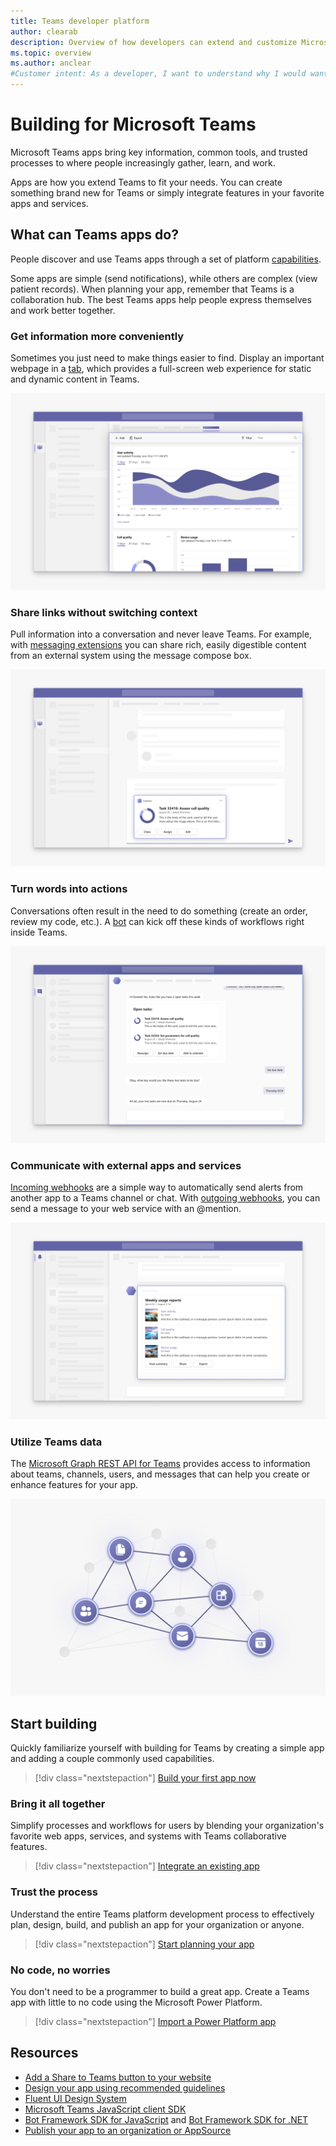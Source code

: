 ```yaml
---
title: Teams developer platform
author: clearab
description: Overview of how developers can extend and customize Microsoft Teams features using the Teams platform.
ms.topic: overview
ms.author: anclear
#Customer intent: As a developer, I want to understand why I would want to build a Teams app so that I can solve business problems.
---
```

# Building for Microsoft Teams

Microsoft Teams apps bring key information, common tools, and trusted processes to where people increasingly gather, learn, and work.

Apps are how you extend Teams to fit your needs. You can create something brand new for Teams or simply integrate features in your favorite apps and services.

## What can Teams apps do?

People discover and use Teams apps through a set of platform [capabilities](doc-links/capabilities-overview.md).

Some apps are simple (send notifications), while others are complex (view patient records). When planning your app, remember that Teams is a collaboration hub. The best Teams apps help people express themselves and work better together.

### Get information more conveniently

Sometimes you just need to make things easier to find. Display an important webpage in a [tab](doc-links/what-are-tabs.md), which provides a full-screen web experience for static and dynamic content in Teams.

![Conceptual representation of what tabs look like in the Teams client.](doc-links/images/overview-tabs.png)

### Share links without switching context

Pull information into a conversation and never leave Teams. For example, with [messaging extensions](doc-links/what-are-messaging-extensions.md) you can share rich, easily digestible content from an external system using the message compose box.

![Conceptual representation of what messaging extensions look like in the Teams client](doc-links\images\overview-messaging.png)

### Turn words into actions

Conversations often result in the need to do something (create an order, review my code, etc.). A [bot](doc-links/what-are-bots.md) can kick off these kinds of workflows right inside Teams.

![Conceptual representation of what bots look like in the Teams client](doc-links/images/overview-bots.png)

### Communicate with external apps and services

[Incoming webhooks](doc-links/what-are-webhooks-and-connectors.md#incoming-webhooks) are a simple way to automatically send alerts from another app to a Teams channel or chat. With [outgoing webhooks](webhooks-and-connectors/what-are-webhooks-and-connectors.md#outgoing-webhooks), you can send a message to your web service with an @mention.

![Conceptual representation of what connectors look like in the Teams client.](doc-links/images/overview-connectors.png)

### Utilize Teams data

The [Microsoft Graph REST API for Teams](https://docs.microsoft.com/graph/teams-concept-overview) provides access to information about teams, channels, users, and messages that can help you create or enhance features for your app.

!["Conceptual representation of the Microsoft Graph REST API for Teams](doc-links/images/overview-graph.png)
  
## Start building

   Quickly familiarize yourself with building for Teams by creating a simple app and adding a couple commonly used capabilities.

   > [!div class="nextstepaction"]
   > [Build your first app now](doc-links/building-real-world-app.md)

### Bring it all together

   Simplify processes and workflows for users by blending your organization's favorite web apps, services, and systems with Teams collaborative features.

   > [!div class="nextstepaction"]
   > [Integrate an existing app](doc-links/integrating-web-apps.md)

### Trust the process

   Understand the entire Teams platform development process to effectively plan, design, build, and publish an app for your organization or anyone.

   > [!div class="nextstepaction"]
   > [Start planning your app](doc-links/extensibility-points.md)

### No code, no worries

   You don't need to be a programmer to build a great app. Create a Teams app with little to no code using the Microsoft Power Platform.

   > [!div class="nextstepaction"]
   > [Import a Power Platform app](doc-links/importing-custom-microsoft-apps.md)

## Resources

* [Add a Share to Teams button to your website](doc-links/share-to-teams.md)
* [Design your app using recommended guidelines](doc-links/designing-overview.md)
* [Fluent UI Design System](https://fluentsite.z22.web.core.windows.net/)
* [Microsoft Teams JavaScript client SDK](https://docs.microsoft.com/javascript/api/@microsoft/teams-js/?view=msteams-client-js-latest)
* [Bot Framework SDK for JavaScript](https://github.com/Microsoft/botbuilder-js) and [Bot Framework SDK for .NET](https://github.com/Microsoft/botbuilder-dotnet/)
* [Publish your app to an organization or AppSource](doc-links/overview.md)
